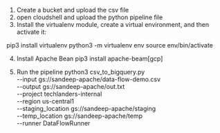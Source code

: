 1. Create a bucket and upload the csv file
2. open cloudshell and upload the python pipeline file
3. Install the virtualenv module, create a virtual environment, and then activate it:

pip3 install virtualenv
python3 -m virtualenv env
source env/bin/activate

4. Install Apache Bean
pip3 install apache-beam[gcp]

5. Run the pipeline
python3 csv_to_bigquery.py \
--input gs://sandeep-apache/data-flow-demo.csv \
--output  gs://sandeep-apache/out.txt \
--project techlanders-internal \
--region us-central1 \
--staging_location gs://sandeep-apache/staging \
--temp_location gs://sandeep-apache/temp \
--runner DataFlowRunner
